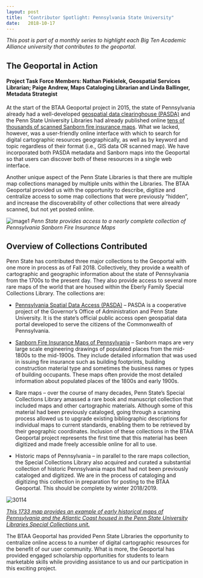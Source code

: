 ```yaml
---
layout: post
title:  "Contributor Spotlight: Pennsylvania State University"
date:   2018-10-17
---
```


_This post is part of a monthly series to highlight each Big Ten Academic Alliance university that contributes to the geoportal._

## The Geoportal in Action
#### Project Task Force Members: Nathan Piekielek, Geospatial Services Librarian; Paige Andrew, Maps Cataloging Librarian and Linda Ballinger, Metadata Strategist

At the start of the BTAA Geoportal project in 2015, the state of Pennsylvania already had a well-developed [geospatial data clearinghouse (PASDA)](http://www.pasda.psu.edu/) and the Penn State University Libraries had already published online [tens of thousands of scanned Sanborn fire insurance maps](https://libraries.psu.edu/about/collections/digital-map-drawer). What we lacked, however, was a user-friendly online interface with which to search for digital cartographic resources geographically, as well as by keyword and topic regardless of their format (i.e., GIS data OR scanned map). We have incorporated both PASDA metadata and Sanborn maps into the Geoportal so that users can discover both of these resources in a single web interface.

Another unique aspect of the Penn State Libraries is that there are multiple map collections managed by multiple units within the Libraries. The BTAA Geoportal provided us with the opportunity to describe, digitize and centralize access to some map collections that were previously “hidden”, and increase the discoverability of other collections that were already scanned, but not yet posted online.

![image1](https://user-images.githubusercontent.com/2367677/46502625-3af3cc00-c7ee-11e8-95a8-f431d1baf5f4.png)
_Penn State provides access to a nearly complete collection of Pennsylvania Sanborn Fire Insurance Maps_


## Overview of Collections Contributed
Penn State has contributed three major collections to the Geoportal with one more in process as of Fall 2018. Collectively, they provide a wealth of cartographic and geographic information about the state of Pennsylvania from the 1700s to the present day. They also provide access to several more rare maps of the world that are housed within the Eberly Family Special Collections Library. The collections are:

- [Pennsylvania Spatial Data Access (PASDA)](http://www.pasda.psu.edu/about.asp) – PASDA is a cooperative project of the Governor’s Office of Administration and Penn State University. It is the state’s official public access open geospatial data portal developed to serve the citizens of the Commonwealth of Pennsylvania.

- [Sanborn Fire Insurance Maps of Pennsylvania](https://libraries.psu.edu/about/collections/sanborn-fire-insurance-maps) – Sanborn maps are very large scale engineering drawings of populated places from the mid-1800s to the mid-1900s. They include detailed information that was used in issuing fire insurance such as building footprints, building construction material type and sometimes the business names or types of building occupants. These maps often provide the most detailed information about populated places of the 1800s and early 1900s.

- Rare maps – over the course of many decades, Penn State’s Special Collections Library amassed a rare book and manuscript collection that included maps and other cartographic materials. Although some of this material had been previously cataloged, going through a scanning process allowed us to upgrade existing bibliographic descriptions for individual maps to current standards, enabling them to be retrieved by their geographic coordinates. Inclusion of these collections in the BTAA Geoportal project represents the first time that this material has been digitized and made freely accessible online for all to use.

- Historic maps of Pennsylvania – in parallel to the rare maps collection, the Special Collections Library also acquired and curated a substantial collection of historic Pennsylvania maps that had not been previously cataloged and digitized. We are in the process of cataloging and digitizing this collection in preparation for posting to the BTAA Geoportal. This should be complete by winter 2018/2019.

![30114](https://user-images.githubusercontent.com/2367677/46765673-36735b80-cca5-11e8-96fe-cc624e3ac8d8.jpg)

[_This 1733 map provides an example of early historical maps of Pennsylvania and the Atlantic Coast housed in the Penn State University Libraries Special Collections unit._](https://geo.btaa.org/catalog/5ed85c65-6566-4f6e-96fb-cfeeb2d3ded2)

The BTAA Geoportal has provided Penn State Libraries the opportunity to centralize online access to a number of digital cartographic resources for the benefit of our user community. What is more, the Geoportal has provided engaged scholarship opportunities for students to learn marketable skills while providing assistance to us and our participation in this exciting project.

